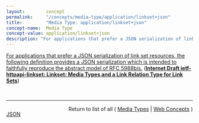 ```yaml
---
layout:        concept
permalink:     "/concepts/media-type/application/linkset+json"
title:         "Media Type: application/linkset+json"
concept-name:  Media Type
concept-value: application/linkset+json
description: "For applications that prefer a JSON serialization of link set resources, the following definition provides a JSON serialization which is intended to faithfully reproduce the abstract model of RFC 5988bis."
---
```


[For applications that prefer a JSON serialization of link set resources, the following definition provides a JSON serialization which is intended to faithfully reproduce the abstract model of RFC 5988bis.](https://datatracker.ietf.org/doc/html/draft-ietf-httpapi-linkset#section-4.2 "Read documentation for Media Type &#34;application/linkset+json&#34;") (**[Internet Draft ietf-httpapi-linkset: Linkset: Media Types and a Link Relation Type for Link Sets](/specs/IETF/I-D/ietf-httpapi-linkset "This specification defines two document formats and respective media types for representing sets of links as stand-alone resources. One format is JSON-based, the other aligned with the format for representing links in the HTTP &#34;Link&#34; header field. This specification also introduces a link relation type to support discovery of sets of links.")**)

<br/>
<hr/>

<p style="float : left"><a href="./application/linkset+json.json" title="JSON representing this particular Web Concept value">JSON</a></p>
<p style="text-align: right">Return to list of all ( <a href="../media-type/">Media Types</a> | <a href="../">Web Concepts</a> )</p>
